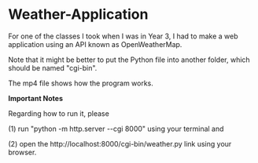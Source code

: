 # Weather-Application
For one of the classes I took when I was in Year 3, I had to make a web application using an API known as OpenWeatherMap. 

Note that it might be better to put the Python file into another folder, which should be named "cgi-bin". 

The mp4 file shows how the program works. 

**Important Notes**

Regarding how to run it, please

(1) run "python -m http.server --cgi 8000" using your terminal and

(2) open the http://localhost:8000/cgi-bin/weather.py link using your browser. 
